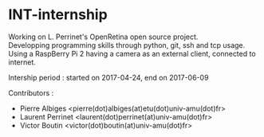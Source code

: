 # INT-internship
Working on L. Perrinet's OpenRetina open source project.  
Developping programming skills through python, git, ssh and tcp usage. Using a RaspBerry Pi 2 having a camera as an external client, connected to internet.

Intership period : started on 2017-04-24, end on 2017-06-09

Contributors :
- Pierre Albiges <pierre(dot)albiges(at)etu(dot)univ-amu(dot)fr>
- Laurent Perrinet <laurent(dot)perrinet(at)univ-amu(dot)fr>
- Victor Boutin <victor(dot)boutin(at)univ-amu(dot)fr>
